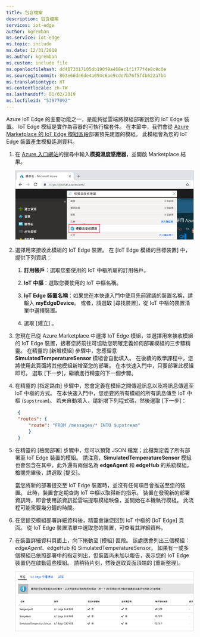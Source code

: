 ```yaml
---
title: 包含檔案
description: 包含檔案
services: iot-edge
author: kgremban
ms.service: iot-edge
ms.topic: include
ms.date: 12/31/2018
ms.author: kgremban
ms.custom: include file
ms.openlocfilehash: dd4873017105db190f9a468ec1f1f77f4e8c9c0e
ms.sourcegitcommit: 803e66de6de4a094c6ae9cde7b76f5f4b622a7bb
ms.translationtype: HT
ms.contentlocale: zh-TW
ms.lasthandoff: 01/02/2019
ms.locfileid: "53977092"
---
```

Azure IoT Edge 的主要功能之一，是能夠從雲端將模組部署到您的 IoT Edge 裝置。 IoT Edge 模組是實作為容器的可執行檔套件。 在本節中，我們會從 [Azure Marketplace 的 IoT Edge 模組區段](https://azuremarketplace.microsoft.com/marketplace/apps/category/internet-of-things?page=1&subcategories=iot-edge-modules)部署預先建置的模組。 此模組會為您的 IoT Edge 裝置產生模擬遙測資料。

1. 在 [Azure 入口網站](https://portal.azure.com)的搜尋中輸入**模擬溫度感應器**，並開啟 Marketplace 結果。

   ![Azure 入口網站搜尋中的模擬溫度感應器](./media/iot-edge-deploy-module/search-for-temperature-sensor.png)

2. 選擇用來接收此模組的 IoT Edge 裝置。 在 [IoT Edge 模組的目標裝置] 中，提供下列資訊：

   1. **訂用帳戶**：選取您要使用的 IoT 中樞所屬的訂用帳戶。

   2. **IoT 中樞**：選取您要使用的 IoT 中樞名稱。

   3. **IoT Edge 裝置名稱**：如果您在本快速入門中使用先前建議的裝置名稱，請輸入 **myEdgeDevice**。 或者，請選取 [尋找裝置]，從 IoT 中樞的裝置清單中選擇裝置。 
   
   4. 選取 [建立] 。

3. 您現在已從 Azure Marketplace 中選擇 IoT Edge 模組，並選擇用來接收模組的 IoT Edge 裝置，接著您將前往可協助您明確定義如何部署模組的三步驟精靈。 在精靈的 [新增模組] 步驟中，您應留意 **SimulatedTemperatureSensor** 模組會自動填入。 在後續的教學課程中，您將使用此頁面將其他模組新增至您的部署。 在本快速入門中，只要部署此模組即可。 選取 [下一步]，繼續進行精靈的下一個步驟。

4. 在精靈的 [指定路由] 步驟中，您會定義在模組之間傳遞訊息以及將訊息傳遞至 IoT 中樞的方式。 在本快速入門中，您想要將所有模組的所有訊息傳至 IoT 中樞 (`$upstream`)。 若未自動填入，請新增下列程式碼，然後選取 [下一步]：

   ```json
    {
    "routes": {
        "route": "FROM /messages/* INTO $upstream"
        }
    }
   ```

5. 在精靈的 [檢閱部署] 步驟中，您可以預覽 JSON 檔案；此檔案定義了所有部署至 IoT Edge 裝置的模組。 請注意，**SimulatedTemperatureSensor** 模組也會包含在其中，此外還有兩個名為 **edgeAgent** 和 **edgeHub** 的系統模組。 檢閱完畢後，請選取 [提交]。

   當您將新的部署提交至 IoT Edge 裝置時，並沒有任何項目會推送至您的裝置。 此時，裝置會定期查詢 IoT 中樞以取得新的指示。 裝置在發現新的部署資訊時，即會使用該資訊從雲端提取模組映像，並開始在本機執行模組。 此流程可能需要幾分鐘的時間。 

6. 在您提交模組部署詳細資料後，精靈會讓您回到 IoT 中樞的 [IoT Edge] 頁面。 從 IoT Edge 裝置清單中選取您的裝置，可查看其詳細資料。 

7. 在裝置詳細資料頁面上，向下捲動至 [模組] 區段。 該處應會列出三個模組：$edgeAgent、$edgeHub 和 SimulatedTemperatureSensor。 如果有一或多個模組已依照部署中的指定列出，但裝置尚未加以報告，表示您的 IoT Edge 裝置仍在啟動這些模組。 請稍待片刻，然後選取頁面頂端的 [重新整理]。 

   ![在已部署的模組清單中檢視 SimulatedTemperatureSensor](./media/iot-edge-deploy-module/deployed-modules-marketplace.png)
